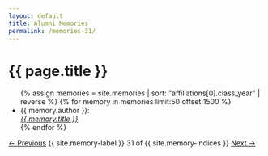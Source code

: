 ```yaml
---
layout: default
title: Alumni Memories
permalink: /memories-31/
---
```


<h1>{{ page.title }}</h1>

<ul>
  {% assign memories = site.memories | sort: "affiliations[0].class_year" | reverse %}
  {% for memory in memories limit:50 offset:1500 %}
    <li>
      {{ memory.author }}:<br><a href="{{ memory.url }}"><i>{{ memory.title }}</i></a>
    </li>
  {% endfor %}
</ul>

<nav class="memory-nav">
  <a href="/memories-30/" class="pill-nav prev">&larr; Previous</a>
  <span>{{ site.memory-label }} 31 of {{ site.memory-indices }}</span>
  <a href="/memories-32/" class="pill-nav next">Next &rarr;</a>
</nav>
